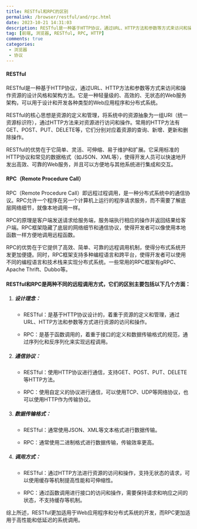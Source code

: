 ```yaml
---
title: RESTful和RPC的区别
permalink: /browser/restful/and/rpc.html
date: 2023-10-21 14:31:03
description: RESTful是一种基于HTTP协议，通过URL、HTTP方法和参数等方式来访问和操作资源的设计风格和架构方法。它是一种轻量级的、高效的、无状态的Web服务架构，可以用于设计和开发各种类型的Web应用程序和分布式系统。
tag: [前端, 浏览器, RESTful, RPC, HTTP]
comments: true
categories: 
 - 浏览器
 - 协议
---
```


#### RESTful  

RESTful是一种基于HTTP协议，通过URL、HTTP方法和参数等方式来访问和操作资源的设计风格和架构方法。它是一种轻量级的、高效的、无状态的Web服务架构，可以用于设计和开发各种类型的Web应用程序和分布式系统。

RESTful的核心思想是资源的定义和管理，将系统中的资源抽象为一组URI（统一资源标识符），通过HTTP方法来对资源进行访问和操作。常用的HTTP方法有GET、POST、PUT、DELETE等，它们分别对应着资源的查询、新增、更新和删除操作。

RESTful的优势在于它简单、灵活、可伸缩、易于维护和扩展。它采用标准的HTTP协议和常见的数据格式（如JSON、XML等），使得开发人员可以快速地开发出高效、可靠的Web服务，并且可以方便地与其他系统进行集成和交互。

#### RPC（Remote Procedure Call）

RPC（Remote Procedure Call）即远程过程调用，是一种分布式系统中的通信协议。RPC允许一个程序在另一个计算机上运行的程序请求服务，而不需要了解底层网络细节，就像本地调用一样。

RPC的原理是客户端发送请求给服务端，服务端执行相应的操作并返回结果给客户端。RPC框架隐藏了底层的网络细节和通信协议，使得开发者可以像使用本地函数一样方便地调用远程函数。

RPC的优势在于它提供了高效、简单、可靠的远程调用机制，使得分布式系统开发更加便捷。同时，RPC框架支持多种编程语言和跨平台，使得开发者可以使用不同的编程语言和技术栈来实现分布式系统。一些常用的RPC框架有gRPC、Apache Thrift、Dubbo等。

#### RESTful和RPC是两种不同的远程调用方式，它们的区别主要包括以下几个方面：

1. ##### 设计理念：

    - RESTful：是基于HTTP协议设计的，着重于资源的定义和管理，通过URL、HTTP方法和参数等方式进行资源的访问和操作。

    - RPC：是基于函数调用的，着重于接口的定义和数据传输格式的规范，通过序列化和反序列化来实现远程调用。

2. ##### 通信协议：

    - RESTful：使用HTTP协议进行通信，支持GET、POST、PUT、DELETE等HTTP方法。

    - RPC：使用自定义的协议进行通信，可以使用TCP、UDP等网络协议，也可以使用HTTP作为传输协议。

3. ##### 数据传输格式：

    - RESTful：通常使用JSON、XML等文本格式进行数据传输。

    - RPC：通常使用二进制格式进行数据传输，传输效率更高。

4. ##### 调用方式：

    - RESTful：通过HTTP方法进行资源的访问和操作，支持无状态的请求，可以使用缓存等机制提高性能和可伸缩性。

    - RPC：通过函数调用进行接口的访问和操作，需要保持请求和响应之间的状态，不支持缓存等机制。

综上所述，RESTful更加适用于Web应用程序和分布式系统的开发，而RPC更加适用于高性能和低延迟的系统调用。